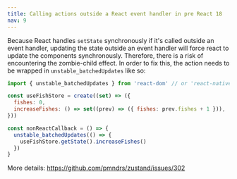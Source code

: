 ```yaml
---
title: Calling actions outside a React event handler in pre React 18
nav: 9
---
```


Because React handles `setState` synchronously if it's called outside an event handler, updating the state outside an event handler will force react to update the components synchronously. Therefore, there is a risk of encountering the zombie-child effect.
In order to fix this, the action needs to be wrapped in `unstable_batchedUpdates` like so:

```jsx
import { unstable_batchedUpdates } from 'react-dom' // or 'react-native'

const useFishStore = create((set) => ({
  fishes: 0,
  increaseFishes: () => set((prev) => ({ fishes: prev.fishes + 1 })),
}))

const nonReactCallback = () => {
  unstable_batchedUpdates(() => {
    useFishStore.getState().increaseFishes()
  })
}
```

More details: <https://github.com/pmndrs/zustand/issues/302>
